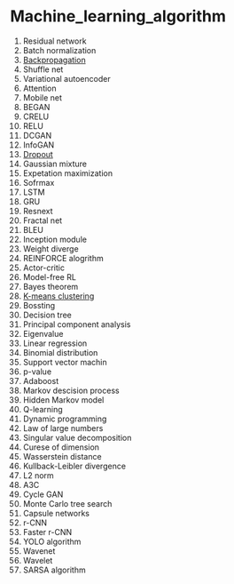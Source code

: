 # Machine_learning_algorithm

1. Residual network
2. Batch normalization
3. [Backpropagation](Backpropagation.md)
4. Shuffle net
5. Variational autoencoder
6. Attention
7. Mobile net
8. BEGAN
9. CRELU
10. RELU
11. DCGAN
12. InfoGAN
13. [Dropout](Dropout.md)
14. Gaussian mixture
15. Expetation maximization
16. Sofrmax
17. LSTM
18. GRU
19. Resnext
20. Fractal net
21. BLEU
22. Inception module
23. Weight diverge
24. REINFORCE alogrithm
25. Actor-critic
26. Model-free RL
27. Bayes theorem
28. [K-means clustering](K-means_clustering.md)
29. Bossting
30. Decision tree
31. Principal component analysis
32. Eigenvalue
33. Linear regression
34. Binomial distribution
35. Support vector machin
36. p-value
37. Adaboost
38. Markov descision process
39. Hidden Markov model
40. Q-learning
41. Dynamic programming
42. Law of large numbers
43. Singular value decomposition
44. Curese of dimension
45. Wasserstein distance
46. Kullback-Leibler divergence
47. L2 norm
48. A3C
49. Cycle GAN
50. Monte Carlo tree search
51. Capsule networks
52. r-CNN
53. Faster r-CNN
54. YOLO algorithm
55. Wavenet
56. Wavelet
57. SARSA algorithm
